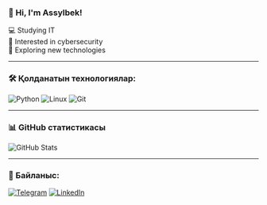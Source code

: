 ### 👋 Hi, I'm Assylbek!  
💻 Studying IT  
🔐 Interested in cybersecurity  
🚀 Exploring new technologies  


---

### 🛠️ Қолданатын технологиялар:
![Python](https://img.shields.io/badge/Python-3776AB?style=for-the-badge&logo=python&logoColor=white)
![Linux](https://img.shields.io/badge/Linux-FCC624?style=for-the-badge&logo=linux&logoColor=black)
![Git](https://img.shields.io/badge/Git-F05032?style=for-the-badge&logo=git&logoColor=white)

---

### 📊 GitHub статистикасы
![GitHub Stats](https://github-readme-stats.vercel.app/api?username=Assylbek-Uzakbayev&show_icons=true&theme=radical)

---

### 🔗 Байланыс:
[![Telegram](https://img.shields.io/badge/Telegram-26A5E4?style=for-the-badge&logo=telegram&logoColor=white)](https://t.me/Assyl47)
[![LinkedIn](https://img.shields.io/badge/LinkedIn-0077B5?style=for-the-badge&logo=linkedin&logoColor=white)](https://linkedin.com/in/YourUsername)
